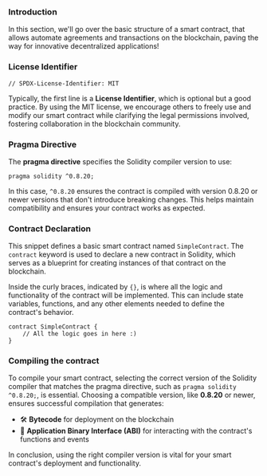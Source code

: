 ### Introduction 

In this section, we'll go over the basic structure of a smart contract, that allows automate agreements and transactions on the blockchain, paving the way for innovative decentralized applications!

### License Identifier

```solidity
// SPDX-License-Identifier: MIT
```

Typically, the first line is a **License Identifier**, which is optional but a good practice. By using the MIT license, we encourage others to freely use and modify our smart contract while clarifying the legal permissions involved, fostering collaboration in the blockchain community.

### Pragma Directive

The **pragma directive** specifies the Solidity compiler version to use:

```solidity
pragma solidity ^0.8.20;
```

In this case, `^0.8.20` ensures the contract is compiled with version 0.8.20 or newer versions that don't introduce breaking changes. This helps maintain compatibility and ensures your contract works as expected.

### Contract Declaration

This snippet defines a basic smart contract named `SimpleContract`. The `contract` keyword is used to declare a new contract in Solidity, which serves as a blueprint for creating instances of that contract on the blockchain.

Inside the curly braces, indicated by `{}`, is where all the logic and functionality of the contract will be implemented. This can include state variables, functions, and any other elements needed to define the contract's behavior.

```solidity
contract SimpleContract { 
	// All the logic goes in here :) 
}
```

### Compiling the contract

To compile your smart contract, selecting the correct version of the Solidity compiler that matches the pragma directive, such as `pragma solidity ^0.8.20;`, is essential. Choosing a compatible version, like **0.8.20** or newer, ensures successful compilation that generates:

-   🛠️ **Bytecode** for deployment on the blockchain
-   📡 **Application Binary Interface (ABI)** for interacting with the contract's functions and events

In conclusion, using the right compiler version is vital for your smart contract's deployment and functionality.